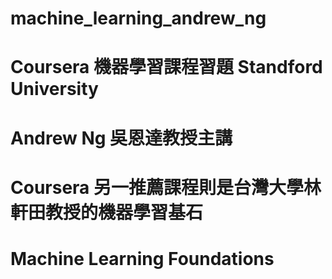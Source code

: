 # machine_learning_andrew_ng
# Coursera 機器學習課程習題 Standford University 
#    Andrew Ng 吳恩達教授主講
# Coursera 另一推薦課程則是台灣大學林軒田教授的機器學習基石 
#    Machine Learning Foundations

